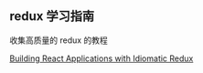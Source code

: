 ## redux 学习指南

收集高质量的  redux 的教程


[Building React Applications with Idiomatic Redux](https://egghead.io/lessons/javascript-redux-simplifying-the-arrow-functions?series=building-react-applications-with-idiomatic-redux)